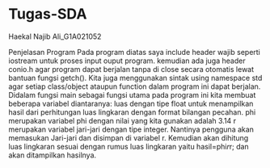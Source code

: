# Tugas-SDA
Haekal Najib Ali_G1A021052

Penjelasan Program
Pada program diatas saya include header wajib seperti iostream untuk proses input ouput program. kemudian ada juga header conio.h agar program dapat berjalan tanpa di close secara otomatis lewat bantuan fungsi getch(). Kita juga menggunakan sintak using namespace std agar setiap class/object ataupun function dalam program ini dapat berjalan.
Didalam fungsi main sebagai fungsi utama pada program ini kita membuat beberapa variabel diantaranya:
luas dengan tipe float untuk menampilkan hasil dari perhitungan luas lingkaran dengan format bilangan pecahan.
phi merupakan variabel phi dengan nilai yang kita gunakan adalah 3.14
r merupakan variabel jari-jari dengan tipe integer.
Nantinya pengguna akan memasukan Jari-jari dan disimpan di variabel r. Kemudian akan dihitung luas lingkaran sesuai dengan rumus luas lingkaran yaitu hasil=phi*r*r; dan akan ditampilkan hasilnya.
